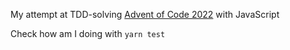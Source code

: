 My attempt at TDD-solving [Advent of Code 2022](https://adventofcode.com/2022) with JavaScript

Check how am I doing with `yarn test`
